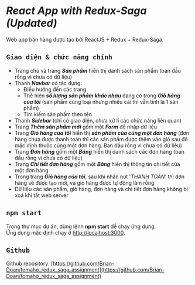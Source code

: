 # **_React App with Redux-Saga (Updated)_**

Web app bán hàng được tạo bởi ReactJS + Redux + Redux-Saga.

## `Giao diện & chức năng chính`

- Trang chủ và trang **_Sản phẩm_** hiển thị danh sách sản phẩm (ban đầu rỗng vì chưa có dữ liệu)
- Thanh **_Navbar_** có tác dụng:
  - Điều hướng đến các trang
  - Thể hiện **_số lượng sản phẩm khác nhau_** đang có trong **_Giỏ hàng của tôi_** (sản phẩm cùng loại nhưng nhiều cái thì vẫn tính là 1 sản phẩm)
  - Tìm kiếm sản phẩm theo tên
- Thanh **_Sidebar_** (chỉ có giao diện, chưa xử lí các chức năng liên quan)
- Trang **_Thêm sản phẩm mới_** gồm một **_Form_** để nhập dữ liệu
- Trang _**Giỏ hàng của tôi**_ hiển thị **_sản phẩm của cùng một đơn hàng_** (đơn hàng chưa được thanh toán thì các sản phẩm được thêm vào giỏ sau đó mặc định thuộc cùng một đơn hàng. Ban đầu rỗng vì chưa có dữ liệu)
- Trang _**Đơn hàng**_ gồm một **_Bảng_** hiển thị danh sách các đơn hàng (ban đầu rỗng vì chưa có dữ liệu)
- Trang _**Chi tiết đơn hàng**_ gồm một **_Bảng_** hiển thị thông tin chi tiết của một đơn hàng
- Trong trang **_Giỏ hàng của tôi_**, sau khi nhấn nút '_THANH TOÁN_' thì đơn hàng sẽ được tạo mới, và giỏ hàng được tự động làm rỗng
- Dữ liệu các sản phẩm, giỏ hàng, đơn hàng và chi tiết đơn hàng không bị xoá khi tắt web server

## `npm start`

Trong thư mục dự án, dùng lệnh **npm start** để chạy ứng dụng.\
Ứng dụng mặc định chạy ở [http://localhost:3000](http://localhost:3000).

## `Github`

Github repository: [https://github.com/Brian-Doan/tomaho_redux_saga_assignment](https://github.com/Brian-Doan/tomaho_redux_saga_assignment)
